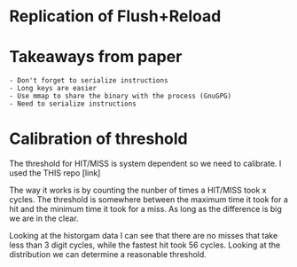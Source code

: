 # Replication of Flush+Reload

# Takeaways from paper
    - Don't forget to serialize instructions
    - Long keys are easier
    - Use mmap to share the binary with the process (GnuGPG)
    - Need to serialize instructions


# Calibration of threshold

The threshold for HIT/MISS is system dependent so we need to calibrate. I used the THIS repo [link]

The way it works is by counting the nunber of times a HIT/MISS took x cycles. The threshold is somewhere between the maximum time it took for a hit and the minimum time it took for a miss. As long as the difference is big we are in the clear.

Looking at the historgam data I can see that there are no misses that take less than 3 digit cycles, while the fastest hit took 56 cycles. Looking at the distribution we can determine a reasonable threshold.